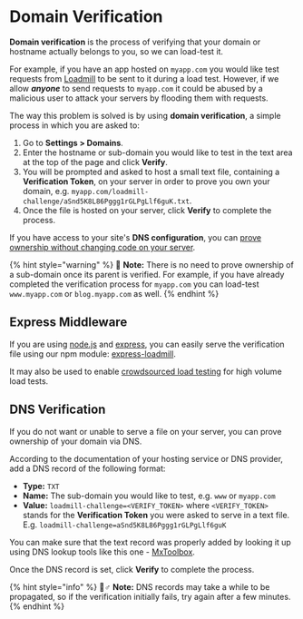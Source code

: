 # Domain Verification

**Domain verification** is the process of verifying that your domain or hostname actually belongs to you, so we can load-test it. 

For example, if you have an app hosted on `myapp.com` you would like test requests from [Loadmill](https://www.loadmill.com) to be sent to it during a load test. However, if we allow _**anyone**_ to send requests to `myapp.com` it could be abused by a malicious user to attack your servers by flooding them with requests.

The way this problem is solved is by using **domain verification**, a simple process in which you are asked to:

1. Go to **Settings &gt; Domains**.
2. Enter the hostname or sub-domain you would like to test in the text area at the top of the page and click **Verify**.
3. You will be prompted and asked to host a small text file, containing a **Verification Token**, on your server in order to prove you own your domain, e.g.  `myapp.com/loadmill-challenge/aSnd5K8L86Pggg1rGLPgLlf6guK.txt`.
4. Once the file is hosted on your server, click **Verify** to complete the process.

If you have access to your site's **DNS configuration**, you can [prove ownership without changing code on your server](domain-verification.md#dns-verification).

{% hint style="warning" %}
🧠 **Note:** There is no need to prove ownership of a sub-domain once its parent is verified. For example, if you have already completed the verification process for `myapp.com` you can load-test `www.myapp.com` or `blog.myapp.com` as well.
{% endhint %}

## Express Middleware

If you are using [node.js](https://nodejs.org) and [express](https://expressjs.com), you can easily serve the verification file using our npm module: [express-loadmill](https://www.npmjs.com/package/express-loadmill).

It may also be used to enable [crowdsourced load testing](testing-with-cors.md) for high volume load tests.

## DNS Verification

If you do not want or unable to serve a file on your server, you can prove ownership of your domain via DNS.

According to the documentation of your hosting service or DNS provider, add a DNS record of the following format:

* **Type:** `TXT`
* **Name:** The sub-domain you would like to test, e.g. `www` or `myapp.com`
* **Value:** `loadmill-challenge=<VERIFY_TOKEN>` where `<VERIFY_TOKEN>` stands for the **Verification Token** you were asked to serve in a text file. E.g. `loadmill-challenge=aSnd5K8L86Pggg1rGLPgLlf6guK`

You can make sure that the text record was properly added by looking it up using DNS lookup tools like this one - [MxToolbox](https://mxtoolbox.com/TXTLookup.aspx).

Once the DNS record is set, click **Verify** to complete the process.

{% hint style="info" %}
🧙♂ **Note:** DNS records may take a while to be propagated, so if the verification initially fails, try again after a few minutes.
{% endhint %}

